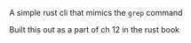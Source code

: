 A simple rust cli that mimics the `grep` command

Built this out as a part of ch 12 in the rust book